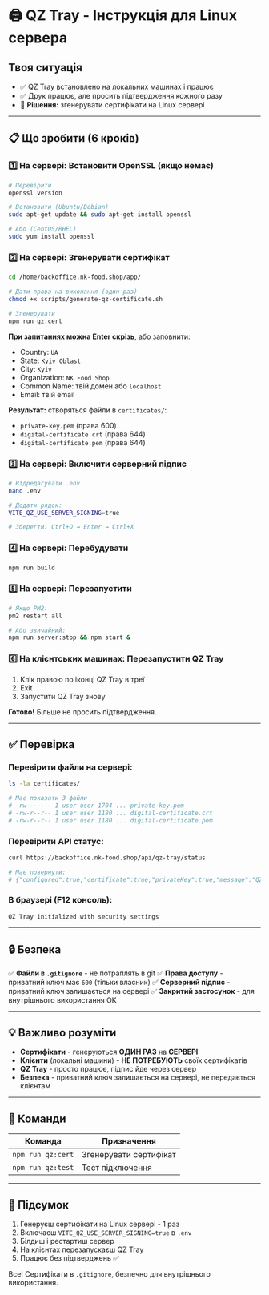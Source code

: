 # 🖨️ QZ Tray - Інструкція для Linux сервера

## Твоя ситуація
- ✅ QZ Tray встановлено на локальних машинах і працює
- ✅ Друк працює, але просить підтвердження кожного разу
- 🎯 **Рішення:** згенерувати сертифікати на Linux сервері

---

## 📋 Що зробити (6 кроків)

### 1️⃣ На сервері: Встановити OpenSSL (якщо немає)
```bash
# Перевірити
openssl version

# Встановити (Ubuntu/Debian)
sudo apt-get update && sudo apt-get install openssl

# Або (CentOS/RHEL)
sudo yum install openssl
```

### 2️⃣ На сервері: Згенерувати сертифікат
```bash
cd /home/backoffice.nk-food.shop/app/

# Дати права на виконання (один раз)
chmod +x scripts/generate-qz-certificate.sh

# Згенерувати
npm run qz:cert
```

**При запитаннях можна Enter скрізь**, або заповнити:
- Country: `UA`
- State: `Kyiv Oblast`
- City: `Kyiv`
- Organization: `NK Food Shop`
- Common Name: твій домен або `localhost`
- Email: твій email

**Результат:** створяться файли в `certificates/`:
- `private-key.pem` (права 600)
- `digital-certificate.crt` (права 644)
- `digital-certificate.pem` (права 644)

### 3️⃣ На сервері: Включити серверний підпис
```bash
# Відредагувати .env
nano .env

# Додати рядок:
VITE_QZ_USE_SERVER_SIGNING=true

# Зберегти: Ctrl+O → Enter → Ctrl+X
```

### 4️⃣ На сервері: Перебудувати
```bash
npm run build
```

### 5️⃣ На сервері: Перезапустити
```bash
# Якщо PM2:
pm2 restart all

# Або звичайний:
npm run server:stop && npm start &
```

### 6️⃣ На клієнтських машинах: Перезапустити QZ Tray
1. Клік правою по іконці QZ Tray в треї
2. Exit
3. Запустити QZ Tray знову

**Готово!** Більше не просить підтвердження.

---

## ✅ Перевірка

### Перевірити файли на сервері:
```bash
ls -la certificates/

# Має показати 3 файли
# -rw------- 1 user user 1704 ... private-key.pem
# -rw-r--r-- 1 user user 1180 ... digital-certificate.crt
# -rw-r--r-- 1 user user 1180 ... digital-certificate.pem
```

### Перевірити API статус:
```bash
curl https://backoffice.nk-food.shop/api/qz-tray/status

# Має повернути:
# {"configured":true,"certificate":true,"privateKey":true,"message":"QZ Tray налаштовано"}
```

### В браузері (F12 консоль):
```
QZ Tray initialized with security settings
```

---

## 🔒 Безпека

✅ **Файли в `.gitignore`** - не потраплять в git
✅ **Права доступу** - приватний ключ має `600` (тільки власник)
✅ **Серверний підпис** - приватний ключ залишається на сервері
✅ **Закритий застосунок** - для внутрішнього використання OK

---

## 💡 Важливо розуміти

- **Сертифікати** - генеруються **ОДИН РАЗ** на **СЕРВЕРІ**
- **Клієнти** (локальні машини) - **НЕ ПОТРЕБУЮТЬ** своїх сертифікатів
- **QZ Tray** - просто працює, підпис йде через сервер
- **Безпека** - приватний ключ залишається на сервері, не передається клієнтам

---

## 🔧 Команди

| Команда | Призначення |
|---------|-------------|
| `npm run qz:cert` | Згенерувати сертифікат |
| `npm run qz:test` | Тест підключення |

---

## 🎯 Підсумок

1. Генеруєш сертифікати на Linux сервері - 1 раз
2. Включаєш `VITE_QZ_USE_SERVER_SIGNING=true` в `.env`
3. Білдиш і рестартиш сервер
4. На клієнтах перезапускаєш QZ Tray
5. Працює без підтверджень ✅

Все! Сертифікати в `.gitignore`, безпечно для внутрішнього використання.

